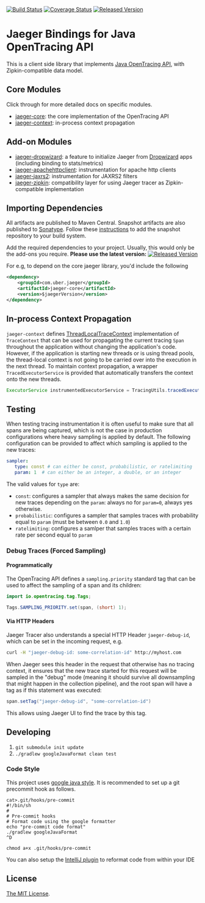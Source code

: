 [![Build Status][ci-img]][ci] [![Coverage Status][cov-img]][cov] [![Released Version][maven-img]][maven]

# Jaeger Bindings for Java OpenTracing API

This is a client side library that implements
[Java OpenTracing API](https://github.com/opentracing/opentracing-java),
with Zipkin-compatible data model.

## Core Modules

Click through for more detailed docs on specific modules.

 * [jaeger-core](./jaeger-core): the core implementation of the OpenTracing API
 * [jaeger-context](./jaeger-context): in-process context propagation
 
## Add-on Modules

 * [jaeger-dropwizard](./jaeger-dropwizard): a feature to initialize Jaeger from [Dropwizard](http://www.dropwizard.io/) apps (including binding to stats/metrics) 
 * [jaeger-apachehttpclient](./jaeger-apachehttpclient): instrumentation for apache http clients
 * [jaeger-jaxrs2](./jaeger-jaxrs2): instrumentation for JAXRS2 filters
 * [jaeger-zipkin](./jaeger-zipkin): compatibility layer for using Jaeger tracer as Zipkin-compatible implementation

## Importing Dependencies
All artifacts are published to Maven Central. 
Snapshot artifacts are also published to
[Sonatype](https://oss.sonatype.org/content/repositories/snapshots/com/uber/jaeger/).
Follow these [instructions](http://stackoverflow.com/questions/7715321/how-to-download-snapshot-version-from-maven-snapshot-repository)
to add the snapshot repository to your build system. 

Add the required dependencies to your project. Usually, this would only be the add-ons you require.
**Please use the latest version:** [![Released Version][maven-img]][maven]

For e.g, to depend on the core jaeger library, you'd include the following
```xml
<dependency>
    <groupId>com.uber.jaeger</groupId>
    <artifactId>jaeger-core</artifactId>
    <version>$jaegerVersion</version>
</dependency>
```

## In-process Context Propagation
`jaeger-context` defines
[ThreadLocalTraceContext](./jaeger-context/src/main/java/com/uber/jaeger/context)
implementation of `TraceContext` that can be used for propagating the current tracing `Span`
throughout the application without changing the application's code. However, if the application
is starting new threads or is using thread pools, the thread-local context is not going to be
carried over into the execution in the next thread. To maintain context propagation,
a wrapper `TracedExecutorService` is provided that automatically transfers the context
onto the new threads.

```java
ExecutorService instrumentedExecutorService = TracingUtils.tracedExecutor(wrappedExecutorService);
```

## Testing

When testing tracing instrumentation it is often useful to make sure
that all spans are being captured, which is not the case in production
configurations where heavy sampling is applied by default.
The following configuration can be provided to affect which sampling
is applied to the new traces:

```yaml
sampler:
   type: const # can either be const, probabilistic, or ratelimiting
   param: 1  # can either be an integer, a double, or an integer
```

The valid values for `type` are: 
 * `const`: configures a sampler that always makes the same decision
    for new traces depending on the `param`: always no for `param=0`,
    always yes otherwise.
 * `probabilistic`: configures a sampler that samples traces with
    probability equal to `param` (must be between `0.0` and `1.0`)
 * `ratelimiting`: configures a samlper that samples traces with a
    certain rate per second equal to `param`

### Debug Traces (Forced Sampling)

#### Programmatically

The OpenTracing API defines a `sampling.priority` standard tag that
can be used to affect the sampling of a span and its children:

```java
import io.opentracing.tag.Tags;

Tags.SAMPLING_PRIORITY.set(span, (short) 1);
```

#### Via HTTP Headers

Jaeger Tracer also understands a special HTTP Header `jaeger-debug-id`,
which can be set in the incoming request, e.g.

```sh
curl -H "jaeger-debug-id: some-correlation-id" http://myhost.com
```

When Jaeger sees this header in the request that otherwise has no
tracing context, it ensures that the new trace started for this
request will be sampled in the "debug" mode (meaning it should survive
all downsampling that might happen in the collection pipeline), and
the root span will have a tag as if this statement was executed:

```java
span.setTag("jaeger-debug-id", "some-correlation-id")
```

This allows using Jaeger UI to find the trace by this tag.

## Developing

 1. `git submodule init update`
 2. `./gradlew googleJavaFormat clean test`
 
### Code Style

This project uses [google java style](https://google.github.io/styleguide/javaguide.html).
It is recommended to set up a git precommit hook as follows.
```
cat>.git/hooks/pre-commit
#!/bin/sh
#
# Pre-commit hooks
# Format code using the google formatter
echo "pre-commit code format"
./gradlew googleJavaFormat
^D
```
```
chmod a+x .git/hooks/pre-commit
```

You can also setup the [IntelliJ plugin](https://plugins.jetbrains.com/plugin/8527)
to reformat code from within your IDE

## License
  
  [The MIT License](LICENSE).



  [ci-img]: https://travis-ci.org/uber/jaeger-client-java.svg?branch=master
  [ci]: https://travis-ci.org/uber/jaeger-client-java
  [cov-img]: https://coveralls.io/repos/github/uber/jaeger-client-java/badge.svg?branch=master
  [cov]: https://coveralls.io/github/uber/jaeger-client-java?branch=master
  [maven-img]: https://img.shields.io/maven-central/v/com.uber.jaeger/jaeger-core.svg?maxAge=2000
  [maven]: http://search.maven.org/#search%7Cga%7C1%7Cg%3A%22com.uber.jaeger%22
